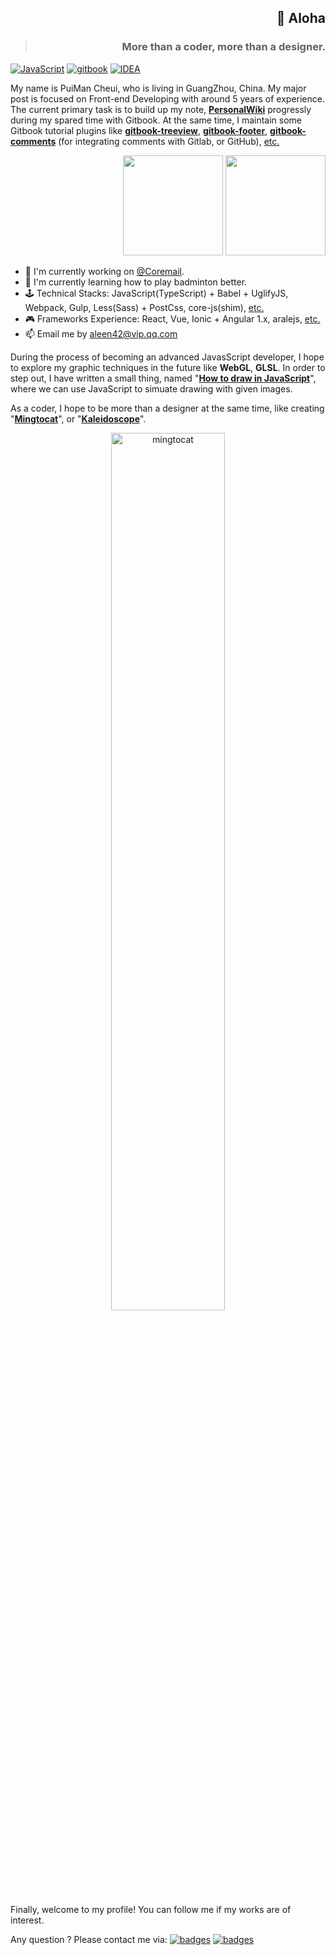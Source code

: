 <h2 align="right">👋 Aloha</h2>
<blockquote align="right"><h3>More than a coder, more than a designer.</h3></blockquote>

[![JavaScript](https://aleen42.github.io/badges/src/javascript.svg)](https://github.com/aleen42/badges) [![gitbook](https://aleen42.github.io/badges/src/gitbook_2.svg)](https://github.com/aleen42/badges) [![IDEA](https://aleen42.github.io/badges/src/idea.svg)](https://github.com/aleen42/badges)

My name is PuiMan Cheui, who is living in GuangZhou, China. My major post is focused on Front-end Developing with around 5 years of experience. The current primary task is to build up my note, [**PersonalWiki**](http://github.com/aleen42/PersonalWiki) progressly during my spared time with Gitbook. At the same time, I maintain some Gitbook tutorial plugins like [**gitbook-treeview**](https://github.com/aleen42/gitbook-treeview), [**gitbook-footer**](https://github.com/aleen42/gitbook-footer), [**gitbook-comments**](https://github.com/aleen42/gitbook-comments) (for integrating comments with Gitlab, or GitHub), [etc.](https://github.com/aleen42?tab=repositories&q=gitbook&type=&language=)

<p align="right">
<img src="https://github-readme-stats.vercel.app/api/top-langs/?username=aleen42&layout=compact&title_color=24292e&text_color=24292e&bg_color=fff" height="160px" />
<img src="https://github-readme-stats.vercel.app/api?username=aleen42&title_color=24292e&text_color=24292e&icon_color=F7DF1E&bg_color=fff&show_icons=true" height="160px" />
</p>

- 🔭 I'm currently working on [@Coremail](https://github.com/Coremail).
- 🏸 I'm currently learning how to play badminton better.
- 🕹 Technical Stacks: JavaScript(TypeScript) + Babel + UglifyJS, Webpack, Gulp, Less(Sass) + PostCss, core-js(shim), [etc.](https://aleen42.github.io/PersonalWiki/Programming/JavaScript/JavaScript.html)
- 🎮 Frameworks Experience: React, Vue, Ionic + Angular 1.x, aralejs, [etc.](https://aleen42.github.io/PersonalWiki/Programming/JavaScript/Framework/Framework.html)
- 📫 Email me by aleen42@vip.qq.com

During the process of becoming an advanced JavasScript developer, I hope to explore my graphic techniques in the future like **WebGL**, **GLSL**. In order to step out, I have written a small thing, named "[**How to draw in JavaScript**](https://aleen42.github.io/PersonalWiki/post/how_to_draw/how_to_draw.html)", where we can use JavaScript to simuate drawing with given images.

As a coder, I hope to be more than a designer at the same time, like creating "[**Mingtocat**](https://github.com/aleen42/mingtocat)", or "[**Kaleidoscope**](https://aleen42.github.io/PersonalWiki/post/kaleidoscope/kaleidoscope.html)".

<p align="center">
  <a href="https://github.com/aleen42/mingtocat" target="_blank">
    <img alt="mingtocat" title="mingtocat" src="https://aleen42.github.io/mingtocat/emperors/original_suit.gif" width="60%" />
  </a>
</p>

Finally, welcome to my profile! You can follow me if my works are of interest.

Any question ? Please contact me via: [![badges](https://aleen42.github.io/badges/src/telegram.svg)](https://t.me/aleen42) [![badges](https://aleen42.github.io/badges/src/wechat.svg)](https://github.com/aleen42/aleen42/blob/master/wechat.jpg)
